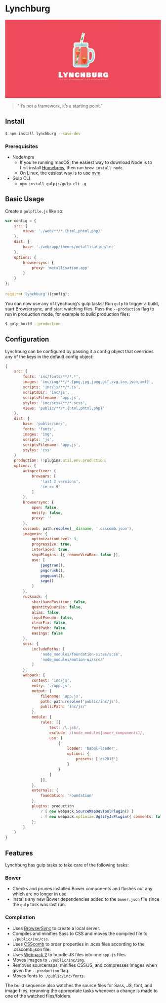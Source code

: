 # Lynchburg

![Lynchburg logo](/lynchburg-hero.jpg)

> "It’s not a framework, it’s a starting point."

## Install
```sh
$ npm install lynchburg --save-dev
```

### Prerequisites
- Node/npm
  - If you're running macOS, the easiest way to download Node is to first install [Homebrew](http://brew.sh), then run `brew install node`.
  - On Linux, the easiest way is to use [nvm](https://github.com/creationix/nvm).
- Gulp CLI
  - `npm install gulpjs/gulp-cli -g`

## Basic Usage
Create a `gulpfile.js` like so:
```js
var config = {
    src: {
        views: './web/**/*.{html,phtml,php}'
    },
    dist: {
        base: './web/app/themes/metallisation/inc'
    },
    options: {
        browsersync: {
            proxy: 'metallisation.app'
        }
    }
};

require('lynchburg')(config);
```

You can now use any of Lynchburg's gulp tasks! Run `gulp` to trigger a build, start Browsersync, and start watching files. Pass the `--production` flag to run in production mode, for example to build production files:
```sh
$ gulp build --production
```

## Configuration
Lynchburg can be configured by passing it a config object that overrides any of the keys in the default config object:
```js
{
    src: {
        fonts: 'inc/fonts/**/*.*',
        images: 'inc/img/**/*.{png,jpg,jpeg,gif,svg,ico,json,xml}',
        scripts: 'inc/js/**/*.js',
        scriptsDir: 'inc/js',
        scriptsFilename: 'app.js',
        styles: 'inc/scss/**/*.scss',
        views: 'public/**/*.{html,phtml,php}'
    },
    dist: {
        base: 'public/inc/',
        fonts: 'fonts',
        images: 'img',
        scripts: 'js',
        scriptsFilename: 'app.js',
        styles: 'css'
    }
    production: !!plugins.util.env.production,
    options: {
        autoprefixer: {
            browsers: [
                'last 2 versions',
                'ie >= 9'
            ]
        },
        browsersync: {
            open: false,
            notify: false,
            proxy: ''
        },
        csscomb: path.resolve(__dirname, '.csscomb.json'),
        imagemin: {
            optimizationLevel: 3,
            progressive: true,
            interlaced: true,
            svgoPlugins: [{ removeViewBox: false }],
            use: [
                jpegtran(),
                pngcrush(),
                pngquant(),
                svgo()
            ]
        },
        rucksack: {
            shorthandPosition: false,
            quantityQueries: false,
            alias: false,
            inputPseudo: false,
            clearFix: false,
            fontPath: false,
            easings: false
        },
        scss: {
            includePaths: [
                'node_modules/foundation-sites/scss',
                'node_modules/motion-ui/src/'
            ]
        },
        webpack: {
            context: 'inc/js',
            entry: './app.js',
            output: {
                filename: 'app.js',
                path: path.resolve('public/inc/js'),
                publicPath: 'inc/js/'
            },
            module: {
                rules: [{
                    test: /\.js$/,
                    exclude: /(node_modules|bower_components)/,
                    use: [
                        {
                            loader: 'babel-loader',
                            options: {
                                presets: ['es2015']
                            }
                        }
                    ]
                }],
            },
            externals: {
                foundation: 'Foundation'
            },
            plugins: production
                ? [ new webpack.SourceMapDevToolPlugin() ]
                : [ new webpack.optimize.UglifyJsPlugin({ comments: false }) ]
            };
        }
    }
}
```

## Features
Lynchburg has gulp tasks to take care of the following tasks:

### Bower
- Checks and prunes installed Bower components and flushes out any which are no longer in use.
- Installs any new Bower dependencies added to the `bower.json` file since the `gulp` task was last run.

### Compilation
- Uses [BrowserSync](https://www.browsersync.io) to create a local server.
- Compiles and minifies Sass to CSS and moves the compiled file to `./public/inc/css`.
- Uses [CSScomb](http://csscomb.com/) to order properties in .scss files according to the .csscomb.json file.
- Uses [Webpack 2](https://webpack.js.org/) to bundle JS files into one `app.js` files.
- Moves images to `./public/inc/img`.
- Removes sourcemaps, minifies CSS/JS, and compresses images when given the `--production` flag.
- Moves fonts to `./public/inc/fonts`.

The build sequence also watches the source files for Sass, JS, font, and image files, rerunning the appropriate tasks whenever a change is made to one of the watched files/folders.